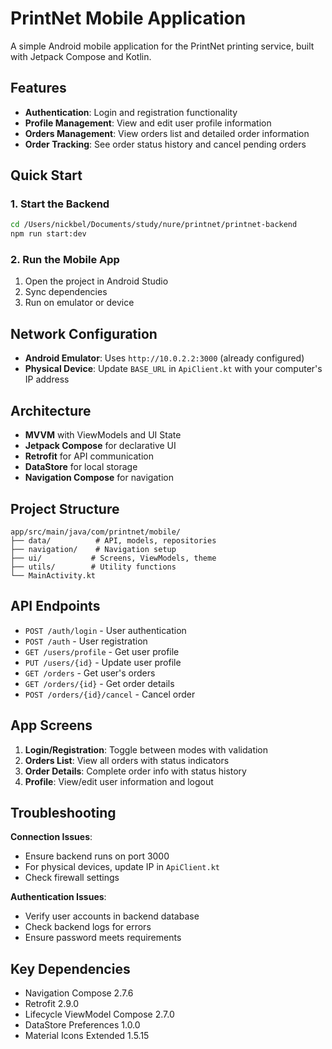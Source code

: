 # PrintNet Mobile Application

A simple Android mobile application for the PrintNet printing service, built with Jetpack Compose and Kotlin.

## Features

- **Authentication**: Login and registration functionality
- **Profile Management**: View and edit user profile information
- **Orders Management**: View orders list and detailed order information
- **Order Tracking**: See order status history and cancel pending orders

## Quick Start

### 1. Start the Backend
```bash
cd /Users/nickbel/Documents/study/nure/printnet/printnet-backend
npm run start:dev
```

### 2. Run the Mobile App
1. Open the project in Android Studio
2. Sync dependencies
3. Run on emulator or device

## Network Configuration

- **Android Emulator**: Uses `http://10.0.2.2:3000` (already configured)
- **Physical Device**: Update `BASE_URL` in `ApiClient.kt` with your computer's IP address

## Architecture

- **MVVM** with ViewModels and UI State
- **Jetpack Compose** for declarative UI
- **Retrofit** for API communication
- **DataStore** for local storage
- **Navigation Compose** for navigation

## Project Structure

```
app/src/main/java/com/printnet/mobile/
├── data/          # API, models, repositories
├── navigation/    # Navigation setup
├── ui/           # Screens, ViewModels, theme
├── utils/        # Utility functions
└── MainActivity.kt
```

## API Endpoints

- `POST /auth/login` - User authentication
- `POST /auth` - User registration  
- `GET /users/profile` - Get user profile
- `PUT /users/{id}` - Update user profile
- `GET /orders` - Get user's orders
- `GET /orders/{id}` - Get order details
- `POST /orders/{id}/cancel` - Cancel order

## App Screens

1. **Login/Registration**: Toggle between modes with validation
2. **Orders List**: View all orders with status indicators
3. **Order Details**: Complete order info with status history
4. **Profile**: View/edit user information and logout

## Troubleshooting

**Connection Issues**:
- Ensure backend runs on port 3000
- For physical devices, update IP in `ApiClient.kt`
- Check firewall settings

**Authentication Issues**:
- Verify user accounts in backend database
- Check backend logs for errors
- Ensure password meets requirements

## Key Dependencies

- Navigation Compose 2.7.6
- Retrofit 2.9.0 
- Lifecycle ViewModel Compose 2.7.0
- DataStore Preferences 1.0.0
- Material Icons Extended 1.5.15